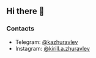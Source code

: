 ## Hi there 👋

### Contacts

- Telegram: [@kazhuravlev](https://kazhuravlev.t.me)
- Instagram: [@kirill.a.zhuravlev](https://www.instagram.com/kirill.a.zhuravlev/)

